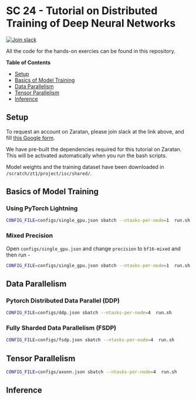 # SC 24 - Tutorial on Distributed Training of Deep Neural Networks

[![Join slack](https://img.shields.io/badge/slack-axonn--users-blue)](https://join.slack.com/t/axonn-users/shared_invite/zt-2itbahk29-_Ig1JasFxnuVyfMtcC4GnA)

All the code for the hands-on exercies can be found in this repository. 

**Table of Contents**

* [Setup](#setup)
* [Basics of Model Training](#basics-of-model-training)
* [Data Parallelism](#data-parallelism)
* [Tensor Parallelism](#tensor-parallelism)
* [Inference](#inference)

## Setup 

To request an account on Zaratan, please join slack at the link above, and fill [this Google form]().

We have pre-built the dependencies required for this tutorial on Zaratan. This
will be activated automatically when you run the bash scripts.

Model weights and the training dataset have 
been downloaded in `/scratch/zt1/project/isc/shared/`.

## Basics of Model Training

### Using PyTorch Lightning

```bash
CONFIG_FILE=configs/single_gpu.json sbatch --ntasks-per-node=1  run.sh
```

### Mixed Precision
Open `configs/single_gpu.json` and change `precision` to `bf16-mixed` and then run - 

```bash
CONFIG_FILE=configs/single_gpu.json sbatch --ntasks-per-node=1  run.sh
```


## Data Parallelism

### Pytorch Distributed Data Parallel (DDP)

```bash
CONFIG_FILE=configs/ddp.json sbatch --ntasks-per-node=4  run.sh
```

### Fully Sharded Data Parallelism (FSDP)


```bash
CONFIG_FILE=configs/fsdp.json sbatch --ntasks-per-node=4  run.sh
```

## Tensor Parallelism

```bash
CONFIG_FILE=configs/axonn.json sbatch --ntasks-per-node=4  run.sh
```

## Inference

```bash
```
